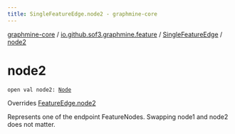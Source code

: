 ```yaml
---
title: SingleFeatureEdge.node2 - graphmine-core
---
```


[graphmine-core](../../index.html) / [io.github.sof3.graphmine.feature](../index.html) / [SingleFeatureEdge](index.html) / [node2](./node2.html)

# node2

`open val node2: `[`Node`](index.html#Node)

Overrides [FeatureEdge.node2](../-feature-edge/node2.html)

Represents one of the endpoint FeatureNodes. Swapping node1 and node2 does not matter.

